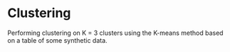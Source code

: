 # Clustering
Performing clustering on K = 3 clusters using the K-means method based on a table of some synthetic data.
